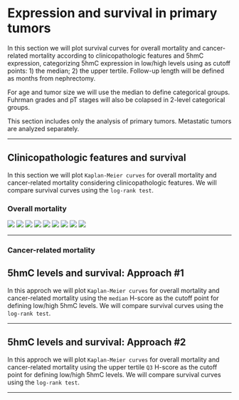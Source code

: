 # Expression and survival in primary tumors





In this section we will plot survival curves for overall mortality and cancer-related mortality according to clinicopathologic features and 5hmC expression, categorizing 5hmC expression in low/high levels using as cutoff points: 1) the median; 2) the upper tertile. Follow-up length will be defined as months from nephrectomy.

For age and tumor size we will use the median to define categorical groups. Fuhrman grades and pT stages will also be colapsed in 2-level categorical groups.

This section includes only the analysis of primary tumors. Metastatic tumors are analyzed separately.



***

## Clinicopathologic features and survival
In this section we will plot `Kaplan-Meier curves` for overall mortality and cancer-related mortality considering clinicopathologic features. We will compare survival curves using the `log-rank test`.

### Overall mortality
![](05_K5_files/figure-html/Clinicopath_Death-1.png) ![](05_K5_files/figure-html/Clinicopath_Death-2.png) ![](05_K5_files/figure-html/Clinicopath_Death-3.png) ![](05_K5_files/figure-html/Clinicopath_Death-4.png) ![](05_K5_files/figure-html/Clinicopath_Death-5.png) ![](05_K5_files/figure-html/Clinicopath_Death-6.png) ![](05_K5_files/figure-html/Clinicopath_Death-7.png) ![](05_K5_files/figure-html/Clinicopath_Death-8.png) ![](05_K5_files/figure-html/Clinicopath_Death-9.png) 

***

### Cancer-related mortality


## 5hmC levels and survival: Approach #1
In this approch we will plot `Kaplan-Meier curves` for overall mortality and cancer-related mortality using the `median` H-score as the cutoff point for defining low/high 5hmC levels. We will compare survival curves using the `log-rank test`.



***

## 5hmC levels and survival: Approach #2
In this approch we will plot `Kaplan-Meier curves` for overall mortality and cancer-related mortality using the upper tertile `Q3` H-score as the cutoff point for defining low/high 5hmC levels. We will compare survival curves using the `log-rank test`.



***
